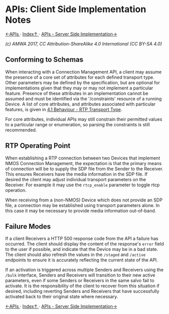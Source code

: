 # APIs: Client Side Implementation Notes
[←APIs ](2.0._APIs.md) · [ Index↑ ](..) · [APIs - Server Side Implementation→](2.2._APIs_-_Server_Side_Implementation.md)

_(c) AMWA 2017, CC Attribution-ShareAlike 4.0 International (CC BY-SA 4.0)_

## Conforming to Schemas

When interacting with a Connection Management API, a client may assume the presence of a core set of attributes for each defined transport type. Other parameters may be defined by the specification, but are optional for implementations given that they may or may not implement a particular feature. Presence of these attributes in an implementation cannot be assumed and must be identified via the '/constraints' resource of a running Device. A list of core attributes, and attributes associated with particular features, is given in [4.1 Behaviour - RTP Transport Type](4.1._Behaviour_-_RTP_Transport_Type.md).

For core attributes, individual APIs may still constrain their permitted values to a particular range or enumeration, so parsing the constraints is still recommended.


## RTP Operating Point

When establishing a RTP connection between two Devices that implement NMOS Connection Management, the expectation is that the primary means of connection will be to supply the SDP file from the Sender to the Receiver. This ensures Receivers have the media information in the SDP file. If desired the client may adjust individual transport parameters on the Receiver. For example it may use the `rtcp_enable` parameter to toggle rtcp operation.

When receiving from a (non-NMOS) Device which does not provide an SDP file, a connection may be established using transport parameters alone. In this case it may be necessary to provide media information out-of-band.

## Failure Modes

If a client Receivers a HTTP 500 response code from the API a failure has occurred. The client should display the content of the response's `error` field to the user if possible, and indicate that the Device may be in a bad state. The client should also refresh the values in the `/staged` and `/active` endpoints to ensure it is accurately reflecting the current state of the API.

If an activation is triggered across multiple Senders and Receivers using the `/bulk` interface, Senders and Receivers will transition to their new active parameters, even if some Senders or Receivers in the same salvo fail to activate. It is the responsibility of the client to recover from this situation if desired, including reverting Senders and Receivers that have successfully activated back to their original state where necessary.

[←APIs ](2.0._APIs.md) · [ Index↑ ](..) · [APIs - Server Side Implementation→](2.2._APIs_-_Server_Side_Implementation.md)

